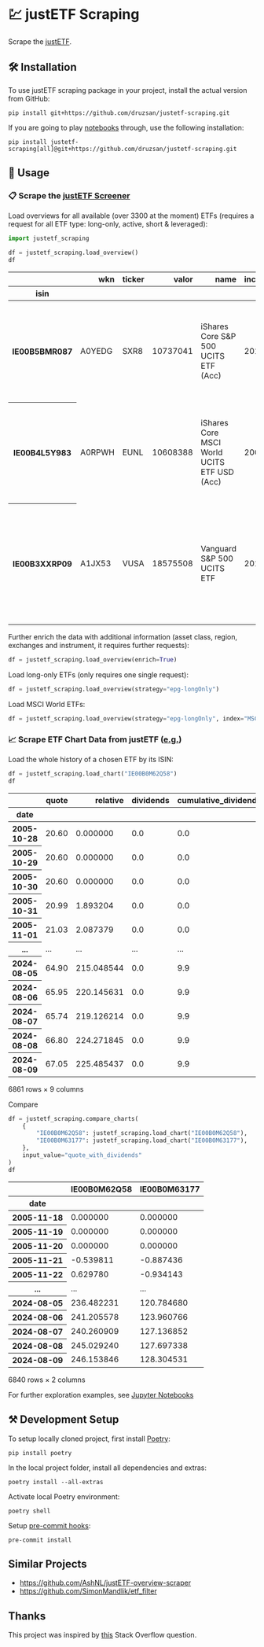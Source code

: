 # 💹 justETF Scraping

Scrape the [justETF](https://www.justetf.com).

## 🛠️ Installation

To use justETF scraping package in your project, install the actual version from GitHub:

```shell
pip install git+https://github.com/druzsan/justetf-scraping.git
```

If you are going to play [notebooks](./notebooks) through, use the following installation:

```shell
pip install justetf-scraping[all]@git+https://github.com/druzsan/justetf-scraping.git
```

## 🚀 Usage

### 📋 Scrape the [justETF Screener](https://www.justetf.com/en/find-etf.html)

Load overviews for all available (over 3300 at the moment) ETFs (requires a request for all ETF type: long-only, active, short & leveraged):

```python
import justetf_scraping

df = justetf_scraping.load_overview()
df
```

<table>
  <thead>
    <tr style="text-align: right;">
      <th></th>
      <th>wkn</th>
      <th>ticker</th>
      <th>valor</th>
      <th>name</th>
      <th>inception_date</th>
      <th>age_in_days</th>
      <th>age_in_years</th>
      <th>strategy</th>
      <th>domicile_country</th>
      <th>currency</th>
      <th>hedged</th>
      <th>securities_lending</th>
      <th>dividends</th>
      <th>ter</th>
      <th>replication</th>
      <th>size</th>
      <th>is_sustainable</th>
      <th>number_of_holdings</th>
      <th>yesterday</th>
      <th>last_week</th>
      <th>last_month</th>
      <th>last_three_months</th>
      <th>last_six_months</th>
      <th>last_year</th>
      <th>last_three_years</th>
      <th>last_five_years</th>
      <th>2023</th>
      <th>2022</th>
      <th>2021</th>
      <th>2020</th>
      <th>last_dividends</th>
      <th>last_year_dividends</th>
      <th>last_year_volatility</th>
      <th>last_three_years_volatility</th>
      <th>last_five_years_volatility</th>
      <th>last_year_return_per_risk</th>
      <th>last_three_years_return_per_risk</th>
      <th>last_five_years_return_per_risk</th>
      <th>max_drawdown</th>
      <th>last_year_max_drawdown</th>
      <th>last_three_years_max_drawdown</th>
      <th>last_five_years_max_drawdown</th>
      <th>asset_class</th>
      <th>instrument</th>
      <th>region</th>
      <th>exchange</th>
    </tr>
    <tr>
      <th>isin</th>
      <th></th>
      <th></th>
      <th></th>
      <th></th>
      <th></th>
      <th></th>
      <th></th>
      <th></th>
      <th></th>
      <th></th>
      <th></th>
      <th></th>
      <th></th>
      <th></th>
      <th></th>
      <th></th>
      <th></th>
      <th></th>
      <th></th>
      <th></th>
      <th></th>
      <th></th>
      <th></th>
      <th></th>
      <th></th>
      <th></th>
      <th></th>
      <th></th>
      <th></th>
      <th></th>
      <th></th>
      <th></th>
      <th></th>
      <th></th>
      <th></th>
      <th></th>
      <th></th>
      <th></th>
      <th></th>
      <th></th>
      <th></th>
      <th></th>
      <th></th>
      <th></th>
      <th></th>
      <th></th>
    </tr>
  </thead>
  <tbody>
    <tr>
      <th>IE00B5BMR087</th>
      <td>A0YEDG</td>
      <td>SXR8</td>
      <td>10737041</td>
      <td>iShares Core S&amp;P 500 UCITS ETF (Acc)</td>
      <td>2010-05-19</td>
      <td>5198</td>
      <td>14.241096</td>
      <td>Long-only</td>
      <td>Ireland</td>
      <td>USD</td>
      <td>False</td>
      <td>True</td>
      <td>Accumulating</td>
      <td>0.07</td>
      <td>Full replication</td>
      <td>78449</td>
      <td>False</td>
      <td>503</td>
      <td>13.67</td>
      <td>-1.20</td>
      <td>-5.42</td>
      <td>0.61</td>
      <td>5.04</td>
      <td>21.13</td>
      <td>34.36</td>
      <td>99.91</td>
      <td>21.54</td>
      <td>-13.30</td>
      <td>39.07</td>
      <td>8.04</td>
      <td>NaN</td>
      <td>NaN</td>
      <td>12.86</td>
      <td>17.99</td>
      <td>21.63</td>
      <td>1.64</td>
      <td>0.57</td>
      <td>0.69</td>
      <td>-33.71</td>
      <td>-9.09</td>
      <td>-17.11</td>
      <td>-33.71</td>
      <td>Equity</td>
      <td>ETF</td>
      <td></td>
      <td>gettex, XETRA, London, Stuttgart, SIX Swiss Exchange, Borsa Italiana, Euronext Amsterdam</td>
    </tr>
    <tr>
      <th>IE00B4L5Y983</th>
      <td>A0RPWH</td>
      <td>EUNL</td>
      <td>10608388</td>
      <td>iShares Core MSCI World UCITS ETF USD (Acc)</td>
      <td>2009-09-25</td>
      <td>5434</td>
      <td>14.887671</td>
      <td>Long-only</td>
      <td>Ireland</td>
      <td>USD</td>
      <td>False</td>
      <td>True</td>
      <td>Accumulating</td>
      <td>0.20</td>
      <td>Optimized sampling</td>
      <td>67967</td>
      <td>False</td>
      <td>1429</td>
      <td>10.85</td>
      <td>-1.06</td>
      <td>-4.81</td>
      <td>-0.59</td>
      <td>4.28</td>
      <td>17.87</td>
      <td>25.66</td>
      <td>79.25</td>
      <td>19.55</td>
      <td>-12.96</td>
      <td>32.10</td>
      <td>6.13</td>
      <td>NaN</td>
      <td>NaN</td>
      <td>11.17</td>
      <td>15.25</td>
      <td>18.27</td>
      <td>1.59</td>
      <td>0.52</td>
      <td>0.68</td>
      <td>-33.91</td>
      <td>-8.75</td>
      <td>-16.88</td>
      <td>-33.91</td>
      <td>Equity</td>
      <td>ETF</td>
      <td>World</td>
      <td>gettex, XETRA, London, Stuttgart, SIX Swiss Exchange, Borsa Italiana, Euronext Amsterdam</td>
    </tr>
    <tr>
      <th>IE00B3XXRP09</th>
      <td>A1JX53</td>
      <td>VUSA</td>
      <td>18575508</td>
      <td>Vanguard S&amp;P 500 UCITS ETF</td>
      <td>2012-05-22</td>
      <td>4464</td>
      <td>12.230137</td>
      <td>Long-only</td>
      <td>Ireland</td>
      <td>USD</td>
      <td>False</td>
      <td>False</td>
      <td>Distributing</td>
      <td>0.07</td>
      <td>Full replication</td>
      <td>35981</td>
      <td>False</td>
      <td>498</td>
      <td>13.63</td>
      <td>-1.23</td>
      <td>-5.45</td>
      <td>0.57</td>
      <td>5.01</td>
      <td>21.08</td>
      <td>34.31</td>
      <td>99.85</td>
      <td>21.54</td>
      <td>-13.29</td>
      <td>39.08</td>
      <td>8.05</td>
      <td>1.11</td>
      <td>1.33</td>
      <td>12.89</td>
      <td>18.13</td>
      <td>21.70</td>
      <td>1.63</td>
      <td>0.57</td>
      <td>0.68</td>
      <td>-33.70</td>
      <td>-9.09</td>
      <td>-17.28</td>
      <td>-33.70</td>
      <td>Equity</td>
      <td>ETF</td>
      <td></td>
      <td>gettex, XETRA, London, Euronext Paris, Stuttgart, SIX Swiss Exchange, Borsa Italiana, Euronext Amsterdam</td>
    </tr>
  </tbody>
</table>

Further enrich the data with additional information (asset class, region, exchanges and instrument, it requires further requests):

```python
df = justetf_scraping.load_overview(enrich=True)
```

Load long-only ETFs (only requires one single request):

```python
df = justetf_scraping.load_overview(strategy="epg-longOnly")
```

Load MSCI World ETFs:

```python
df = justetf_scraping.load_overview(strategy="epg-longOnly", index="MSCI World")
```

### 📈 Scrape ETF Chart Data from justETF ([e.g.](https://www.justetf.com/en/etf-profile.html?isin=IE00B0M62Q58#chart))

Load the whole history of a chosen ETF by its ISIN:

```python
df = justetf_scraping.load_chart("IE00B0M62Q58")
df
```

<table>
  <thead>
    <tr style="text-align: right;">
      <th></th>
      <th>quote</th>
      <th>relative</th>
      <th>dividends</th>
      <th>cumulative_dividends</th>
      <th>quote_with_dividends</th>
      <th>relative_with_dividends</th>
      <th>reinvested_dividends</th>
      <th>quote_with_reinvested_dividends</th>
      <th>relative_with_reinvested_dividends</th>
    </tr>
    <tr>
      <th>date</th>
      <th></th>
      <th></th>
      <th></th>
      <th></th>
      <th></th>
      <th></th>
      <th></th>
      <th></th>
      <th></th>
    </tr>
  </thead>
  <tbody>
    <tr>
      <th>2005-10-28</th>
      <td>20.60</td>
      <td>0.000000</td>
      <td>0.0</td>
      <td>0.0</td>
      <td>20.60</td>
      <td>0.000000</td>
      <td>0.000000</td>
      <td>20.600000</td>
      <td>0.000000</td>
    </tr>
    <tr>
      <th>2005-10-29</th>
      <td>20.60</td>
      <td>0.000000</td>
      <td>0.0</td>
      <td>0.0</td>
      <td>20.60</td>
      <td>0.000000</td>
      <td>0.000000</td>
      <td>20.600000</td>
      <td>0.000000</td>
    </tr>
    <tr>
      <th>2005-10-30</th>
      <td>20.60</td>
      <td>0.000000</td>
      <td>0.0</td>
      <td>0.0</td>
      <td>20.60</td>
      <td>0.000000</td>
      <td>0.000000</td>
      <td>20.600000</td>
      <td>0.000000</td>
    </tr>
    <tr>
      <th>2005-10-31</th>
      <td>20.99</td>
      <td>1.893204</td>
      <td>0.0</td>
      <td>0.0</td>
      <td>20.99</td>
      <td>1.893204</td>
      <td>0.000000</td>
      <td>20.990000</td>
      <td>1.893204</td>
    </tr>
    <tr>
      <th>2005-11-01</th>
      <td>21.03</td>
      <td>2.087379</td>
      <td>0.0</td>
      <td>0.0</td>
      <td>21.03</td>
      <td>2.087379</td>
      <td>0.000000</td>
      <td>21.030000</td>
      <td>2.087379</td>
    </tr>
    <tr>
      <th>...</th>
      <td>...</td>
      <td>...</td>
      <td>...</td>
      <td>...</td>
      <td>...</td>
      <td>...</td>
      <td>...</td>
      <td>...</td>
      <td>...</td>
    </tr>
    <tr>
      <th>2024-08-05</th>
      <td>64.90</td>
      <td>215.048544</td>
      <td>0.0</td>
      <td>9.9</td>
      <td>74.80</td>
      <td>263.106796</td>
      <td>20.643909</td>
      <td>85.543909</td>
      <td>315.261692</td>
    </tr>
    <tr>
      <th>2024-08-06</th>
      <td>65.95</td>
      <td>220.145631</td>
      <td>0.0</td>
      <td>9.9</td>
      <td>75.85</td>
      <td>268.203883</td>
      <td>20.977901</td>
      <td>86.927901</td>
      <td>321.980101</td>
    </tr>
    <tr>
      <th>2024-08-07</th>
      <td>65.74</td>
      <td>219.126214</td>
      <td>0.0</td>
      <td>9.9</td>
      <td>75.64</td>
      <td>267.184466</td>
      <td>20.911102</td>
      <td>86.651102</td>
      <td>320.636419</td>
    </tr>
    <tr>
      <th>2024-08-08</th>
      <td>66.80</td>
      <td>224.271845</td>
      <td>0.0</td>
      <td>9.9</td>
      <td>76.70</td>
      <td>272.330097</td>
      <td>21.248276</td>
      <td>88.048276</td>
      <td>327.418814</td>
    </tr>
    <tr>
      <th>2024-08-09</th>
      <td>67.05</td>
      <td>225.485437</td>
      <td>0.0</td>
      <td>9.9</td>
      <td>76.95</td>
      <td>273.543689</td>
      <td>21.327798</td>
      <td>88.377798</td>
      <td>329.018435</td>
    </tr>
  </tbody>
</table>
<p>6861 rows × 9 columns</p>

Compare

```python
df = justetf_scraping.compare_charts(
    {
        "IE00B0M62Q58": justetf_scraping.load_chart("IE00B0M62Q58"),
        "IE00B0M63177": justetf_scraping.load_chart("IE00B0M63177"),
    },
    input_value="quote_with_dividends"
)
df
```

<table>
  <thead>
    <tr style="text-align: right;">
      <th></th>
      <th>IE00B0M62Q58</th>
      <th>IE00B0M63177</th>
    </tr>
    <tr>
      <th>date</th>
      <th></th>
      <th></th>
    </tr>
  </thead>
  <tbody>
    <tr>
      <th>2005-11-18</th>
      <td>0.000000</td>
      <td>0.000000</td>
    </tr>
    <tr>
      <th>2005-11-19</th>
      <td>0.000000</td>
      <td>0.000000</td>
    </tr>
    <tr>
      <th>2005-11-20</th>
      <td>0.000000</td>
      <td>0.000000</td>
    </tr>
    <tr>
      <th>2005-11-21</th>
      <td>-0.539811</td>
      <td>-0.887436</td>
    </tr>
    <tr>
      <th>2005-11-22</th>
      <td>0.629780</td>
      <td>-0.934143</td>
    </tr>
    <tr>
      <th>...</th>
      <td>...</td>
      <td>...</td>
    </tr>
    <tr>
      <th>2024-08-05</th>
      <td>236.482231</td>
      <td>120.784680</td>
    </tr>
    <tr>
      <th>2024-08-06</th>
      <td>241.205578</td>
      <td>123.960766</td>
    </tr>
    <tr>
      <th>2024-08-07</th>
      <td>240.260909</td>
      <td>127.136852</td>
    </tr>
    <tr>
      <th>2024-08-08</th>
      <td>245.029240</td>
      <td>127.697338</td>
    </tr>
    <tr>
      <th>2024-08-09</th>
      <td>246.153846</td>
      <td>128.304531</td>
    </tr>
  </tbody>
</table>
<p>6840 rows × 2 columns</p>

For further exploration examples, see [Jupyter Notebooks](notebooks/)

## ⚒️ Development Setup

To setup locally cloned project, first install [Poetry](https://python-poetry.org/):

```shell
pip install poetry
```

In the local project folder, install all dependencies and extras:

```shell
poetry install --all-extras
```

Activate local Poetry environment:

```shell
poetry shell
```

Setup [pre-commit hooks](https://pre-commit.com/):

```shell
pre-commit install
```

## Similar Projects

- https://github.com/AshNL/justETF-overview-scraper
- https://github.com/SimonMandlik/etf_filter

## Thanks

This project was inspired by
[this](https://stackoverflow.com/questions/64813023/scraping-dynamic-datatable-of-many-pages-but-same-url)
Stack Overflow question.
